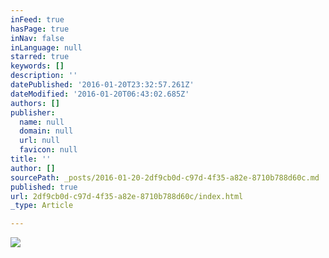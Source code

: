 ```yaml
---
inFeed: true
hasPage: true
inNav: false
inLanguage: null
starred: true
keywords: []
description: ''
datePublished: '2016-01-20T23:32:57.261Z'
dateModified: '2016-01-20T06:43:02.685Z'
authors: []
publisher:
  name: null
  domain: null
  url: null
  favicon: null
title: ''
author: []
sourcePath: _posts/2016-01-20-2df9cb0d-c97d-4f35-a82e-8710b788d60c.md
published: true
url: 2df9cb0d-c97d-4f35-a82e-8710b788d60c/index.html
_type: Article

---
```

![](https://the-grid-user-content.s3-us-west-2.amazonaws.com/a49f7c9f-e418-472b-95a5-cd2214ec1d1c.jpg)